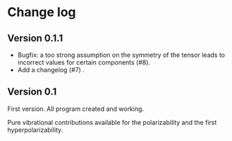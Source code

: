 # Change log

## Version 0.1.1

+ Bugfix: a too strong assumption on the symmetry of the tensor leads to incorrect values for certain components (#8).
+ Add a changelog (#7) .


## Version 0.1

First version. All program created and working.

Pure vibrational contributions available for the polarizability and the first hyperpolarizability.